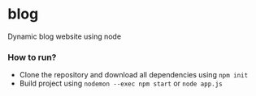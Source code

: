 # blog

Dynamic blog website using node

### How to run?

- Clone the repository and download all dependencies using `npm init`
- Build project using `nodemon --exec npm start` or `node app.js`
